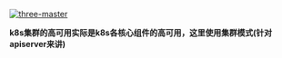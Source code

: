 
<a href="https://ibb.co/HDBwm5p"><img src="https://i.ibb.co/3y46tgY/three-master.png" alt="three-master" border="0"></a>

**k8s集群的高可用实际是k8s各核心组件的高可用，这里使用集群模式(针对apiserver来讲)**
